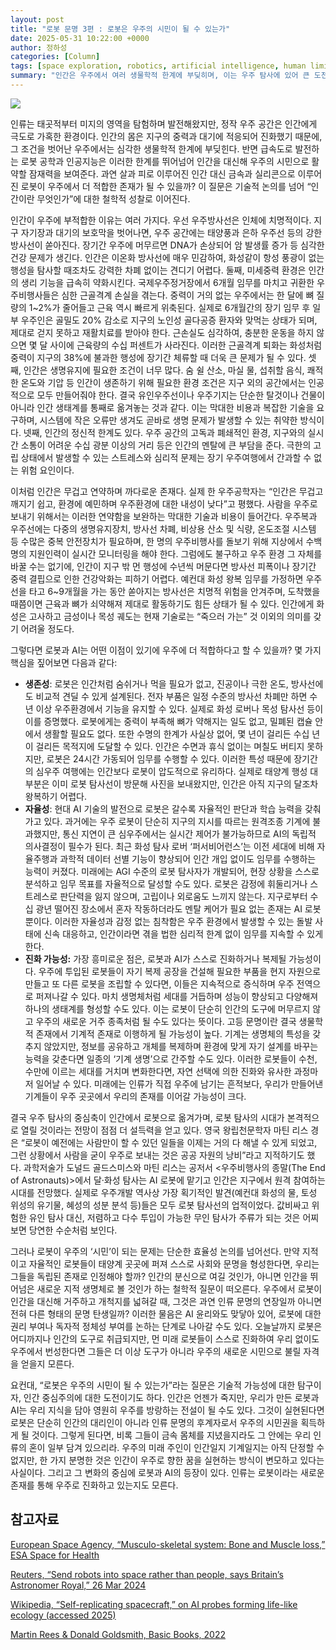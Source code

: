 ```yaml
---
layout: post
title: "로봇 문명 3편 : 로봇은 우주의 시민이 될 수 있는가"
date: 2025-05-31 10:22:00 +0000
author: 정하성
categories: [Column]
tags: [space exploration, robotics, artificial intelligence, human limitations, philosophy of technology, autonomous systems, future of exploration]
summary: "인간은 우주에서 여러 생물학적 한계에 부딪히며, 이는 우주 탐사에 있어 큰 도전 과제입니다. 반면, 로봇과 AI는 이러한 한계를 극복할 수 있는 잠재력을 지니고 있으며, 자율성과 생존성에서 유리한 점을 보입니다. 로봇이 우주 탐사의 주역으로 부상하면서, 이는 인간 중심주의에 대한 철학적 질문과 함께 우주 시민의 개념을 확장할 수 있습니다. 결국, 로봇과 AI는 인간의 우주 탐사 방식의 변화를 이끌고 있으며, 인류의 꿈을 실현하는 데 중요한 역할을 할 것으로 보입니다."
---
```


![](https://haseong.github.io/assets/images/posts/2044f32e7b6080908c5bc74f97ef145d.jpg)

인류는 태곳적부터 미지의 영역을 탐험하며 발전해왔지만, 정작 우주 공간은 인간에게 극도로 가혹한 환경이다. 인간의 몸은 지구의 중력과 대기에 적응되어 진화했기 때문에, 그 조건을 벗어난 우주에서는 심각한 생물학적 한계에 부딪힌다. 반면 급속도로 발전하는 로봇 공학과 인공지능은 이러한 한계를 뛰어넘어 인간을 대신해 우주의 시민으로 활약할 잠재력을 보여준다. 과연 살과 피로 이루어진 인간 대신 금속과 실리콘으로 이루어진 로봇이 우주에서 더 적합한 존재가 될 수 있을까? 이 질문은 기술적 논의를 넘어 “인간이란 무엇인가”에 대한 철학적 성찰로 이어진다.

인간이 우주에 부적합한 이유는 여러 가지다. 우선 우주방사선은 인체에 치명적이다. 지구 자기장과 대기의 보호막을 벗어나면, 우주 공간에는 태양풍과 은하 우주선 등의 강한 방사선이 쏟아진다. 장기간 우주에 머무르면 DNA가 손상되어 암 발생률 증가 등 심각한 건강 문제가 생긴다. 인간은 이온화 방사선에 매우 민감하여, 화성같이 항성 풍광이 없는 행성을 탐사할 때조차도 강력한 차폐 없이는 견디기 어렵다. 둘째, 미세중력 환경은 인간의 생리 기능을 급속히 약화시킨다. 국제우주정거장에서 6개월 임무를 마치고 귀환한 우주비행사들은 심한 근골격계 손실을 겪는다. 중력이 거의 없는 우주에서는 한 달에 뼈 질량의 1~2%가 줄어들고 근육 역시 빠르게 위축된다. 실제로 6개월간의 장기 임무 후 일부 우주인은 골밀도 20% 감소로 지구의 노인성 골다공증 환자와 맞먹는 상태가 되며, 제대로 걷지 못하고 재활치료를 받아야 한다. 근손실도 심각하여, 충분한 운동을 하지 않으면 몇 달 사이에 근육량의 수십 퍼센트가 사라진다. 이러한 근골격계 퇴화는 화성처럼 중력이 지구의 38%에 불과한 행성에 장기간 체류할 때 더욱 큰 문제가 될 수 있다. 셋째, 인간은 생명유지에 필요한 조건이 너무 많다. 숨 쉴 산소, 마실 물, 섭취할 음식, 쾌적한 온도와 기압 등 인간이 생존하기 위해 필요한 환경 조건은 지구 외의 공간에서는 인공적으로 모두 만들어줘야 한다. 결국 유인우주선이나 우주기지는 단순한 탈것이나 건물이 아니라 인간 생태계를 통째로 옮겨놓는 것과 같다. 이는 막대한 비용과 복잡한 기술을 요구하며, 시스템에 작은 오류만 생겨도 곧바로 생명 문제가 발생할 수 있는 취약한 방식이다. 넷째, 인간의 정신적 한계도 있다. 우주 공간의 고독과 폐쇄적인 환경, 지구와의 실시간 소통이 어려운 수십 광분 이상의 거리 등은 인간의 멘탈에 큰 부담을 준다. 극한의 고립 상태에서 발생할 수 있는 스트레스와 심리적 문제는 장기 우주여행에서 간과할 수 없는 위험 요인이다.

이처럼 인간은 무겁고 연약하며 까다로운 존재다. 실제 한 우주공학자는 “인간은 무겁고 깨지기 쉽고, 환경에 예민하며 우주환경에 대한 내성이 낮다”고 평했다. 사람을 우주로 보내기 위해서는 이러한 연약함을 보완하는 막대한 기술과 비용이 들어간다. 우주복과 우주선에는 다중의 생명유지장치, 방사선 차폐, 비상용 산소 및 식량, 온도조절 시스템 등 수많은 중복 안전장치가 필요하며, 한 명의 우주비행사를 돌보기 위해 지상에서 수백 명의 지원인력이 실시간 모니터링을 해야 한다. 그럼에도 불구하고 우주 환경 그 자체를 바꿀 수는 없기에, 인간이 지구 밖 먼 행성에 수년씩 머문다면 방사선 피폭이나 장기간 중력 결핍으로 인한 건강악화는 피하기 어렵다. 예컨대 화성 왕복 임무를 가정하면 우주선을 타고 6~9개월을 가는 동안 쏟아지는 방사선은 치명적 위험을 안겨주며, 도착했을 때쯤이면 근육과 뼈가 쇠약해져 제대로 활동하기도 힘든 상태가 될 수 있다. 인간에게 화성은 고사하고 금성이나 목성 궤도는 현재 기술로는 “죽으러 가는” 것 이외의 의미를 갖기 어려울 정도다.

그렇다면 로봇과 AI는 어떤 이점이 있기에 우주에 더 적합하다고 할 수 있을까? 몇 가지 핵심을 짚어보면 다음과 같다:

- **생존성**: 로봇은 인간처럼 숨쉬거나 먹을 필요가 없고, 진공이나 극한 온도, 방사선에도 비교적 견딜 수 있게 설계된다. 전자 부품은 일정 수준의 방사선 차폐만 하면 수년 이상 우주환경에서 기능을 유지할 수 있다. 실제로 화성 로버나 목성 탐사선 등이 이를 증명했다. 로봇에게는 중력이 부족해 뼈가 약해지는 일도 없고, 밀폐된 캡슐 안에서 생활할 필요도 없다. 또한 수명의 한계가 사실상 없어, 몇 년이 걸리든 수십 년이 걸리든 목적지에 도달할 수 있다. 인간은 수면과 휴식 없이는 며칠도 버티지 못하지만, 로봇은 24시간 가동되어 임무를 수행할 수 있다. 이러한 특성 때문에 장기간의 심우주 여행에는 인간보다 로봇이 압도적으로 유리하다. 실제로 태양계 행성 대부분은 이미 로봇 탐사선이 방문해 사진을 보내왔지만, 인간은 아직 지구의 달조차 왕복하기 어렵다.
- **자율성**: 현대 AI 기술의 발전으로 로봇은 갈수록 자율적인 판단과 학습 능력을 갖춰가고 있다. 과거에는 우주 로봇이 단순히 지구의 지시를 따르는 원격조종 기계에 불과했지만, 통신 지연이 큰 심우주에서는 실시간 제어가 불가능하므로 AI의 독립적 의사결정이 필수가 된다. 최근 화성 탐사 로버 ‘퍼서비어런스’는 이전 세대에 비해 자율주행과 과학적 데이터 선별 기능이 향상되어 인간 개입 없이도 임무를 수행하는 능력이 커졌다. 미래에는 AGI 수준의 로봇 탐사자가 개발되어, 현장 상황을 스스로 분석하고 임무 목표를 자율적으로 달성할 수도 있다. 로봇은 감정에 휘둘리거나 스트레스로 판단력을 잃지 않으며, 고립이나 외로움도 느끼지 않는다. 지구로부터 수십 광년 떨어진 장소에서 혼자 작동하더라도 멘탈 케어가 필요 없는 존재는 AI 로봇뿐이다. 이러한 자율성과 감정 없는 침착함은 우주 환경에서 발생할 수 있는 돌발 사태에 신속 대응하고, 인간이라면 겪을 법한 심리적 한계 없이 임무를 지속할 수 있게 한다.
- **진화 가능성:** 가장 흥미로운 점은, 로봇과 AI가 스스로 진화하거나 복제될 가능성이다. 우주에 투입된 로봇들이 자기 복제 공장을 건설해 필요한 부품을 현지 자원으로 만들고 또 다른 로봇을 조립할 수 있다면, 이들은 지속적으로 증식하며 우주 전역으로 퍼져나갈 수 있다. 마치 생명체처럼 세대를 거듭하며 성능이 향상되고 다양해져 하나의 생태계를 형성할 수도 있다. 이는 로봇이 단순히 인간의 도구에 머무르지 않고 우주의 새로운 거주 종족처럼 될 수도 있다는 뜻이다. 고등 문명이란 결국 생물학적 존재에서 기계적 존재로 이행하게 될 가능성이 높다. 기계는 생명체의 특성을 갖추지 않았지만, 정보를 공유하고 개체를 복제하며 환경에 맞게 자기 설계를 바꾸는 능력을 갖춘다면 일종의 ‘기계 생명’으로 간주할 수도 있다. 이러한 로봇들이 수천, 수만에 이르는 세대를 거치며 변화한다면, 자연 선택에 의한 진화와 유사한 과정마저 일어날 수 있다. 미래에는 인류가 직접 우주에 남기는 흔적보다, 우리가 만들어낸 기계들이 우주 곳곳에서 우리의 존재를 이어갈 가능성이 크다.




결국 우주 탐사의 중심축이 인간에서 로봇으로 옮겨가며, 로봇 탐사의 시대가 본격적으로 열릴 것이라는 전망이 점점 더 설득력을 얻고 있다. 영국 왕립천문학자 마틴 리스 경은 “로봇이 예전에는 사람만이 할 수 있던 일들을 이제는 거의 다 해낼 수 있게 되었고, 그런 상황에서 사람을 굳이 우주로 보내는 것은 공공 자원의 낭비”라고 지적하기도 했다. 과학저술가 도널드 골드스미스와 마틴 리스는 공저서 <우주비행사의 종말(The End of Astronauts)>에서 달·화성 탐사는 AI 로봇에 맡기고 인간은 지구에서 원격 참여하는 시대를 전망했다. 실제로 우주개발 역사상 가장 획기적인 발견(예컨대 화성의 물, 토성 위성의 유기물, 혜성의 성분 분석 등)들은 모두 로봇 탐사선의 업적이었다. 값비싸고 위험한 유인 탐사 대신, 저렴하고 다수 투입이 가능한 무인 탐사가 주류가 되는 것은 어찌 보면 당연한 수순처럼 보인다.

그러나 로봇이 우주의 ‘시민’이 되는 문제는 단순한 효율성 논의를 넘어선다. 만약 지적이고 자율적인 로봇들이 태양계 곳곳에 퍼져 스스로 사회와 문명을 형성한다면, 우리는 그들을 독립된 존재로 인정해야 할까? 인간의 분신으로 여길 것인가, 아니면 인간을 뛰어넘은 새로운 지적 생명체로 볼 것인가 하는 철학적 질문이 떠오른다. 우주에서 로봇이 인간을 대신해 거주하고 개척지를 넓혀갈 때, 그것은 과연 인류 문명의 연장일까 아니면 전혀 다른 형태의 문명 탄생일까? 이러한 물음은 AI 윤리와도 맞닿아 있어, 로봇에 대한 권리 부여나 독자적 정체성 부여를 논하는 단계로 나아갈 수도 있다. 오늘날까지 로봇은 어디까지나 인간의 도구로 취급되지만, 먼 미래 로봇들이 스스로 진화하여 우리 없이도 우주에서 번성한다면 그들은 더 이상 도구가 아니라 우주의 새로운 시민으로 불릴 자격을 얻을지 모른다.

요컨대, “로봇은 우주의 시민이 될 수 있는가”라는 질문은 기술적 가능성에 대한 탐구이자, 인간 중심주의에 대한 도전이기도 하다. 인간은 언젠가 죽지만, 우리가 만든 로봇과 AI는 우리 지식을 담아 영원히 우주를 방랑하는 전설이 될 수도 있다. 그것이 실현된다면 로봇은 단순히 인간의 대리인이 아니라 인류 문명의 후계자로서 우주의 시민권을 획득하게 될 것이다. 그렇게 된다면, 비록 그들이 금속 몸체를 지녔을지라도 그 안에는 우리 인류의 혼이 일부 담겨 있으리라. 우주의 미래 주인이 인간일지 기계일지는 아직 단정할 수 없지만, 한 가지 분명한 것은 인간이 우주로 향한 꿈을 실현하는 방식이 변모하고 있다는 사실이다. 그리고 그 변화의 중심에 로봇과 AI의 등장이 있다. 인류는 로봇이라는 새로운 존재를 통해 우주로 진화하고 있는지도 모른다.

## 참고자료

[European Space Agency, “Musculo-skeletal system: Bone and Muscle loss,” ESA Space for Health](https://www.esa.int/Enabling_Support/Preparing_for_the_Future/Space_for_Earth/Space_for_health/Musculo-skeletal_system_Bone_and_Muscle_loss)

[Reuters, “Send robots into space rather than people, says Britain’s Astronomer Royal,” 26 Mar 2024](https://www.reuters.com/world/uk/send-robots-into-space-rather-than-people-says-britains-astronomer-royal-2024-03-26/)

[Wikipedia, “Self-replicating spacecraft,” on AI probes forming life-like ecology (accessed 2025)](https://en.wikipedia.org/wiki/Self-replicating_spacecraft)

[Martin Rees & Donald Goldsmith, Basic Books, 2022](https://product.kyobobook.co.kr/detail/S000002731091)

